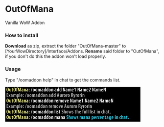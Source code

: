 # OutOfMana
Vanilla WoW Addon

### How to install ###

**Download** as zip, extract the folder "OutOfMana-master" to [YourWowDirectory]/Interface/Addons. **Rename** said folder to "OutOfMana", if you don't do this the addon won't load properly.


### Usage ###

Type "/oomaddon help" in chat to get the commands list.

![Help](help.jpg)
